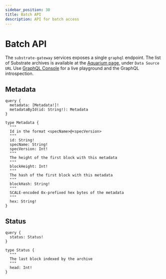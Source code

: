 ```yaml
---
sidebar_position: 30
title: Batch API
description: API for batch access
---
```


# Batch API

The `substrate-gateway` services exposes a single `graphql` endpoint.
The list of Substrate archives is available at the [Aquarium page](https://app.subsquid.io/archives), under `Data Source URL`
Use [GraphQL Console](https://graphql-console.subsquid.io/) for a live playground and the GraphQL introspection.

## Metadata

```gql
query {
  metadata: [Metadata!]!
  metadataById(id: String!): Metadata
}

type Metadata {
  """
  Id in the format <specName>@<specVersion>
  """  
  id: String!
  specName: String!
  specVersion: Int!
  """
  The height of the first block with this metadata
  """  
  blockHeight: Int!
  """
  The hash of the first block with this metadata
  """
  blockHash: String!
  """
  SCALE-encoded 0x-prefixed hex bytes of the metadata
  """
  hex: String!
}
```


## Status

```gql
query {
  status: Status!
}

type Status {
  """
  The last block indexed by the archive
  """
  head: Int! 
}
```


